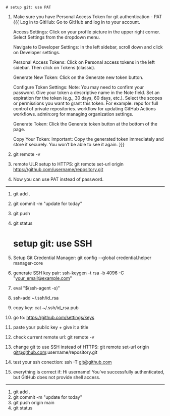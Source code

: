 	# setup git: use PAT

1. Make sure you have Personal Access Token for git authentication - PAT
{{{    Log in to GitHub:
        Go to GitHub and log in to your account.

    Access Settings:
        Click on your profile picture in the upper right corner.
        Select Settings from the dropdown menu.

    Navigate to Developer Settings:
        In the left sidebar, scroll down and click on Developer settings.

    Personal Access Tokens:
        Click on Personal access tokens in the left sidebar.
        Then click on Tokens (classic).

    Generate New Token:
        Click on the Generate new token button.

    Configure Token Settings:
        Note: You may need to confirm your password.
        Give your token a descriptive name in the Note field.
        Set an expiration for the token (e.g., 30 days, 60 days, etc.).
        Select the scopes or permissions you want to grant this token. For example:
            repo for full control of private repositories.
            workflow for updating GitHub Actions workflows.
            admin:org for managing organization settings.

    Generate Token:
        Click the Generate token button at the bottom of the page.

    Copy Your Token:
        Important: Copy the generated token immediately and store it securely. You won’t be able to see it again.
}}}
2. git remote -v
3. remote ULR setup to HTTPS: git remote set-url origin https://github.com/username/repository.git
4. Now you can use PAT instead of password.
---
1. git add .
2. git commit -m "update for today"
3. git push
4. git status

	# setup git: use SSH
01. Setup Git Credential Manager: git config --global credential.helper manager-core
02. generate SSH key pair: ssh-keygen -t rsa -b 4096 -C "your_email@example.com"
03. eval "$(ssh-agent -s)"
04. ssh-add ~/.ssh/id_rsa
05. copy key: cat ~/.ssh/id_rsa.pub
06. go to: https://github.com/settings/keys
07. paste your public key  + give it a title
08. check current remote url: git remote -v
09. change git to use SSH instead of HTTPS: git remote set-url origin git@github.com:username/repository.git
10. test your ssh conection: ssh -T git@github.com
11. everything is correct if: Hi username! You've successfully authenticated, but GitHub does not provide shell access.
---
1. git add .
2. git commit -m "update for today"
3. git push origin main
4. git status
